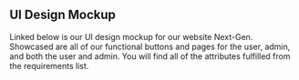 ## UI Design Mockup
Linked below is our UI design mockup for our website Next-Gen. Showcased are all of our functional buttons and pages for the user, admin, and both the user and admin.
You will find all of the attributes fulfilled from the requirements list.
